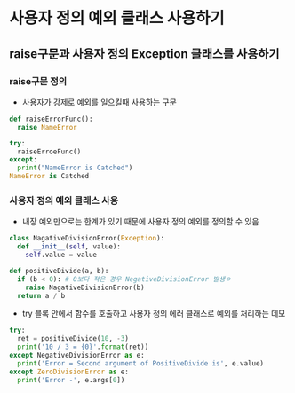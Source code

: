 # 사용자 정의 예외 클래스 사용하기

## raise구문과 사용자 정의 Exception 클래스를 사용하기

### raise구문 정의
- 사용자가 강제로 예외를 일으킬때 사용하는 구문
```python
def raiseErrorFunc():
  raise NameError

try:
  raiseErroeFunc()
except:
  print("NameError is Catched")
NameError is Catched
```

### 사용자 정의 예외 클래스 사용
- 내장 예외만으로는 한계가 있기 때문에 사용자 정의 예외를 정의할 수 있음
```python
class NagativeDivisionError(Exception):
  def __init__(self, value):
    self.value = value

def positiveDivide(a, b):
  if (b < 0): # 0보다 적은 경우 NegativeDivisionError 발생ㅇ
    raise NagativeDivisionError(b)
  return a / b
```
- try 블록 안에서 함수를 호출하고 사용자 정의 에러 클래스로 예외를 처리하는 데모
```python
try:
  ret = positiveDivide(10, -3)
  print('10 / 3 = {0}'.format(ret))
except NegativeDivisionError as e:
  print('Error = Second argument of PositiveDivide is', e.value)
except ZeroDivisionError as e:
  print('Error -', e.args[0])
```